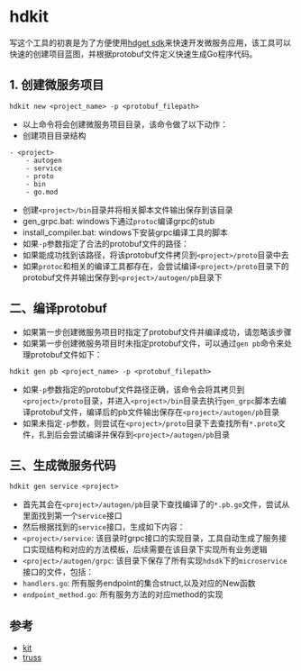 # hdkit 
写这个工具的初衷是为了方便使用[hdget sdk](github.com/hdget/hdsdk)来快速开发微服务应用，该工具可以快速的创建项目蓝图，并根据protobuf文件定义快速生成Go程序代码。

## 1. 创建微服务项目
```
hdkit new <project_name> -p <protobuf_filepath>
```
- 以上命令将会创建微服务项目目录，该命令做了以下动作：
 - 创建项目目录结构
  ```
  - <project>
      - autogen
      - service
      - proto
      - bin
      - go.mod
  ```
 - 创建`<project>/bin`目录并将相关脚本文件输出保存到该目录
  - gen_grpc.bat:  windows下通过`protoc`编译grpc的stub
  - install_compiler.bat: windows下安装grpc编译工具的脚本
 - 如果`-p`参数指定了合法的protobuf文件的路径：
  - 如果能成功找到该路径，将该protobuf文件拷贝到`<project>/proto`目录中去
  - 如果`protoc`和相关的编译工具都存在，会尝试编译`<project>/proto`目录下的protobuf文件并输出保存到`<project>/autogen/pb`目录下

## 二、编译protobuf
- 如果第一步创建微服务项目时指定了protobuf文件并编译成功，请忽略该步骤
- 如果第一步创建微服务项目时未指定protobuf文件，可以通过`gen pb`命令来处理protobuf文件如下：
```
hdkit gen pb <project_name> -p <protobuf_filepath>
```
- 如果`-p`参数指定的protobuf文件路径正确，该命令会将其拷贝到`<project>/proto`目录，并进入`<project>/bin`目录去执行`gen_grpc`脚本去编译protobuf文件，编译后的pb文件输出保存在`<project>/autogen/pb`目录
- 如果未指定`-p`参数，则尝试在`<project>/proto`目录下去查找所有`*.proto`文件，扎到后会尝试编译并保存到`<project>/autogen/pb`目录

## 三、生成微服务代码
```
hdkit gen service <project>
```
- 首先其会在`<project>/autogen/pb`目录下查找编译了的`*.pb.go`文件，尝试从里面找到第一个`service`接口
- 然后根据找到的`service`接口，生成如下内容：
- `<project>/service`: 该目录时grpc接口的实现目录，工具自动生成了服务接口实现结构和对应的方法模板，后续需要在该目录下实现所有业务逻辑
- `<project>/autogen/grpc`: 该目录下保存了所有实现`hdsdk`下的`microservice`接口的文件，包括：
- `handlers.go`: 所有服务endpoint的集合struct,以及对应的New函数
- `endpoint_method.go`: 所有服务方法的对应method的实现

## 参考

- [kit](https://github.com/GrantZheng/kit)
- [truss](https://github.com/metaverse/truss)